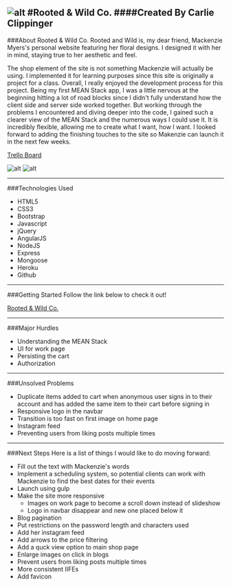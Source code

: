 ![alt](http://i.imgur.com/fAJAK7e.jpg)
#Rooted & Wild Co.
####Created By Carlie Clippinger
--------
###About Rooted & Wild Co.
Rooted and Wild is, my dear friend, Mackenzie Myers's personal website featuring her floral designs. I designed it with her in mind, staying true to her aesthetic and feel. 

The shop element of the site is not something Mackenzie will actually be using. I implemented it for learning purposes since this site is originally a project for a class. Overall, I really enjoyed the development process for this project. Being my first MEAN Stack app, I was a little nervous at the beginning hitting a lot of road blocks since I didn't fully understand how the client side and server side worked together. But working through the problems I encountered and diving deeper into the code, I gained such a clearer view of the MEAN Stack and the numerous ways I could use it. It is incredibly flexible, allowing me to create what I want, how I want. I looked forward to adding the finishing touches to the site so Makenzie can launch it in the next few weeks.  

[Trello Board](https://trello.com/b/9HaE286r/rooted-and-wild)

![alt](http://i.imgur.com/lEsxzvM.jpg)
![alt](http://i.imgur.com/CBFCZed.png)

--------
###Technologies Used

* HTML5
* CSS3
* Bootstrap
* Javascript
* jQuery
* AngularJS
* NodeJS
* Express
* Mongoose
* Heroku
* Github

--------
###Getting Started
Follow the link below to check it out!

[Rooted & Wild Co.](https://rooted-and-wild.herokuapp.com/#!/home/index)

--------
###Major Hurdles
* Understanding the MEAN Stack
* UI for work page
* Persisting the cart
* Authorization

--------
###Unsolved Problems
* Duplicate items added to cart when anonymous user signs in to their account and has added the same item to their cart before signing in
* Responsive logo in the navbar 
* Transition is too fast on first image on home page
* Instagram feed
* Preventing users from liking posts multiple times

--------
###Next Steps
Here is a list of things I would like to do moving forward:
* Fill out the text with Mackenzie's words
* Implement a scheduling system, so potential clients can work with Mackenzie to find the best dates for their events
* Launch using gulp
* Make the site more responsive
    * Images on work page to become a scroll down instead of slideshow
    * Logo in navbar disappear and new one placed below it
* Blog pagination
* Put restrictions on the password length and characters used
* Add her instagram feed
* Add arrows to the price filtering
* Add a quck view option to main shop page
* Enlarge images on click in blogs
* Prevent users from liking posts multiple times
* More consistent IIFEs
* Add favicon

